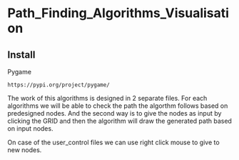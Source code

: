 # Path_Finding_Algorithms_Visualisation
 
## Install
Pygame
```
https://pypi.org/project/pygame/
```

The work of this algorithms is designed in 2 separate files.
For each algorithms we will be able to check the path the algorthm follows based on predesigned nodes.
And the second way is to give the nodes as input by clicking the GRID and then the algorithm will draw the generated path based on input nodes.

On case of the user_control files we can use right click mouse to give to new nodes.

